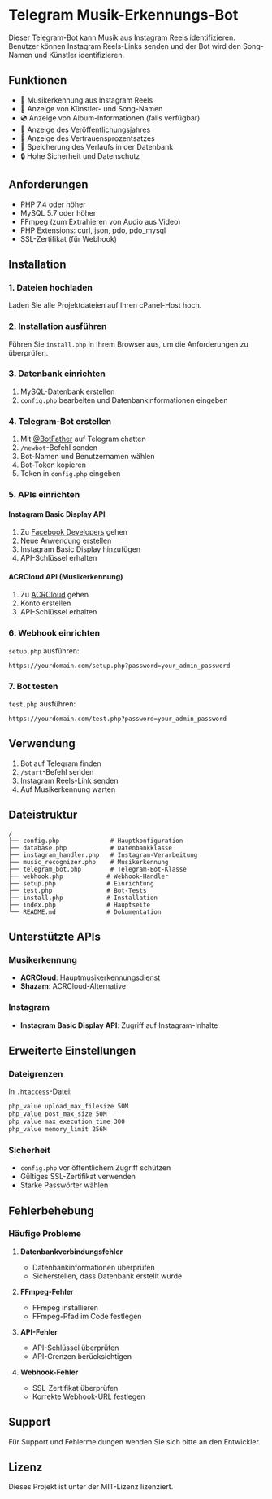 # Telegram Musik-Erkennungs-Bot

Dieser Telegram-Bot kann Musik aus Instagram Reels identifizieren. Benutzer können Instagram Reels-Links senden und der Bot wird den Song-Namen und Künstler identifizieren.

## Funktionen

- 🎵 Musikerkennung aus Instagram Reels
- 🎤 Anzeige von Künstler- und Song-Namen
- 💿 Anzeige von Album-Informationen (falls verfügbar)
- 📅 Anzeige des Veröffentlichungsjahres
- 🎯 Anzeige des Vertrauensprozentsatzes
- 💾 Speicherung des Verlaufs in der Datenbank
- 🔒 Hohe Sicherheit und Datenschutz

## Anforderungen

- PHP 7.4 oder höher
- MySQL 5.7 oder höher
- FFmpeg (zum Extrahieren von Audio aus Video)
- PHP Extensions: curl, json, pdo, pdo_mysql
- SSL-Zertifikat (für Webhook)

## Installation

### 1. Dateien hochladen

Laden Sie alle Projektdateien auf Ihren cPanel-Host hoch.

### 2. Installation ausführen

Führen Sie `install.php` in Ihrem Browser aus, um die Anforderungen zu überprüfen.

### 3. Datenbank einrichten

1. MySQL-Datenbank erstellen
2. `config.php` bearbeiten und Datenbankinformationen eingeben

### 4. Telegram-Bot erstellen

1. Mit [@BotFather](https://t.me/botfather) auf Telegram chatten
2. `/newbot`-Befehl senden
3. Bot-Namen und Benutzernamen wählen
4. Bot-Token kopieren
5. Token in `config.php` eingeben

### 5. APIs einrichten

#### Instagram Basic Display API
1. Zu [Facebook Developers](https://developers.facebook.com/) gehen
2. Neue Anwendung erstellen
3. Instagram Basic Display hinzufügen
4. API-Schlüssel erhalten

#### ACRCloud API (Musikerkennung)
1. Zu [ACRCloud](https://www.acrcloud.com/) gehen
2. Konto erstellen
3. API-Schlüssel erhalten

### 6. Webhook einrichten

`setup.php` ausführen:

```
https://yourdomain.com/setup.php?password=your_admin_password
```

### 7. Bot testen

`test.php` ausführen:

```
https://yourdomain.com/test.php?password=your_admin_password
```

## Verwendung

1. Bot auf Telegram finden
2. `/start`-Befehl senden
3. Instagram Reels-Link senden
4. Auf Musikerkennung warten

## Dateistruktur

```
/
├── config.php              # Hauptkonfiguration
├── database.php            # Datenbankklasse
├── instagram_handler.php   # Instagram-Verarbeitung
├── music_recognizer.php    # Musikerkennung
├── telegram_bot.php        # Telegram-Bot-Klasse
├── webhook.php            # Webhook-Handler
├── setup.php              # Einrichtung
├── test.php               # Bot-Tests
├── install.php            # Installation
├── index.php              # Hauptseite
└── README.md              # Dokumentation
```

## Unterstützte APIs

### Musikerkennung
- **ACRCloud**: Hauptmusikerkennungsdienst
- **Shazam**: ACRCloud-Alternative

### Instagram
- **Instagram Basic Display API**: Zugriff auf Instagram-Inhalte

## Erweiterte Einstellungen

### Dateigrenzen
In `.htaccess`-Datei:
```apache
php_value upload_max_filesize 50M
php_value post_max_size 50M
php_value max_execution_time 300
php_value memory_limit 256M
```

### Sicherheit
- `config.php` vor öffentlichem Zugriff schützen
- Gültiges SSL-Zertifikat verwenden
- Starke Passwörter wählen

## Fehlerbehebung

### Häufige Probleme

1. **Datenbankverbindungsfehler**
   - Datenbankinformationen überprüfen
   - Sicherstellen, dass Datenbank erstellt wurde

2. **FFmpeg-Fehler**
   - FFmpeg installieren
   - FFmpeg-Pfad im Code festlegen

3. **API-Fehler**
   - API-Schlüssel überprüfen
   - API-Grenzen berücksichtigen

4. **Webhook-Fehler**
   - SSL-Zertifikat überprüfen
   - Korrekte Webhook-URL festlegen

## Support

Für Support und Fehlermeldungen wenden Sie sich bitte an den Entwickler.

## Lizenz

Dieses Projekt ist unter der MIT-Lizenz lizenziert.